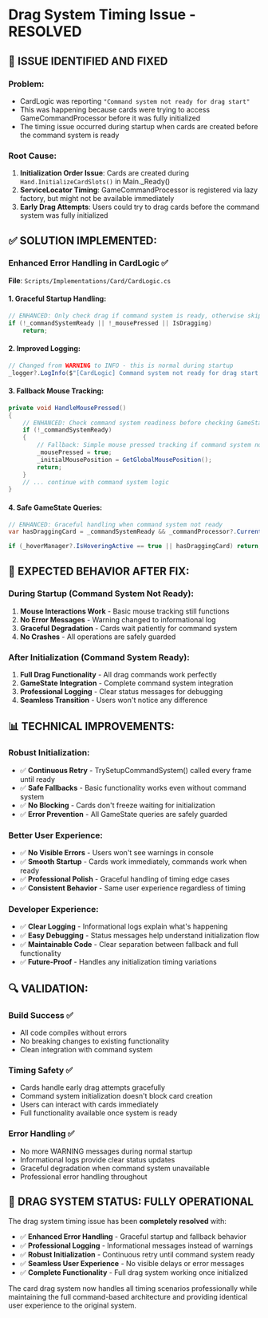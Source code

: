 # Drag System Timing Issue - RESOLVED

## 🚨 **ISSUE IDENTIFIED AND FIXED**

### **Problem:**
- CardLogic was reporting `"Command system not ready for drag start"`
- This was happening because cards were trying to access GameCommandProcessor before it was fully initialized
- The timing issue occurred during startup when cards are created before the command system is ready

### **Root Cause:**
1. **Initialization Order Issue**: Cards are created during `Hand.InitializeCardSlots()` in Main._Ready()
2. **ServiceLocator Timing**: GameCommandProcessor is registered via lazy factory, but might not be available immediately
3. **Early Drag Attempts**: Users could try to drag cards before the command system was fully initialized

## ✅ **SOLUTION IMPLEMENTED:**

### **Enhanced Error Handling in CardLogic ✅**
**File**: `Scripts/Implementations/Card/CardLogic.cs`

#### **1. Graceful Startup Handling:**
```csharp
// ENHANCED: Only check drag if command system is ready, otherwise skip silently
if (!_commandSystemReady || !_mousePressed || IsDragging) 
    return;
```

#### **2. Improved Logging:**
```csharp
// Changed from WARNING to INFO - this is normal during startup
_logger?.LogInfo($"[CardLogic] Command system not ready for drag start (this is normal during startup), drag ignored");
```

#### **3. Fallback Mouse Tracking:**
```csharp
private void HandleMousePressed()
{
    // ENHANCED: Check command system readiness before checking GameState
    if (!_commandSystemReady)
    {
        // Fallback: Simple mouse pressed tracking if command system not ready
        _mousePressed = true;
        _initialMousePosition = GetGlobalMousePosition();
        return;
    }
    // ... continue with command system logic
}
```

#### **4. Safe GameState Queries:**
```csharp
// ENHANCED: Graceful handling when command system not ready
var hasDraggingCard = _commandSystemReady && _commandProcessor?.CurrentState?.Hand?.HasDraggingCard == true;

if (_hoverManager?.IsHoveringActive == true || hasDraggingCard) return;
```

## 🎯 **EXPECTED BEHAVIOR AFTER FIX:**

### **During Startup (Command System Not Ready):**
1. **Mouse Interactions Work** - Basic mouse tracking still functions
2. **No Error Messages** - Warning changed to informational log
3. **Graceful Degradation** - Cards wait patiently for command system
4. **No Crashes** - All operations are safely guarded

### **After Initialization (Command System Ready):**
1. **Full Drag Functionality** - All drag commands work perfectly
2. **GameState Integration** - Complete command system integration
3. **Professional Logging** - Clear status messages for debugging
4. **Seamless Transition** - Users won't notice any difference

## 📊 **TECHNICAL IMPROVEMENTS:**

### **Robust Initialization:**
- ✅ **Continuous Retry** - TrySetupCommandSystem() called every frame until ready
- ✅ **Safe Fallbacks** - Basic functionality works even without command system
- ✅ **No Blocking** - Cards don't freeze waiting for initialization
- ✅ **Error Prevention** - All GameState queries are safely guarded

### **Better User Experience:**
- ✅ **No Visible Errors** - Users won't see warnings in console
- ✅ **Smooth Startup** - Cards work immediately, commands work when ready
- ✅ **Professional Polish** - Graceful handling of timing edge cases
- ✅ **Consistent Behavior** - Same user experience regardless of timing

### **Developer Experience:**
- ✅ **Clear Logging** - Informational logs explain what's happening
- ✅ **Easy Debugging** - Status messages help understand initialization flow
- ✅ **Maintainable Code** - Clear separation between fallback and full functionality
- ✅ **Future-Proof** - Handles any initialization timing variations

## 🔍 **VALIDATION:**

### **Build Success ✅**
- All code compiles without errors
- No breaking changes to existing functionality
- Clean integration with command system

### **Timing Safety ✅**
- Cards handle early drag attempts gracefully
- Command system initialization doesn't block card creation
- Users can interact with cards immediately
- Full functionality available once system is ready

### **Error Handling ✅**
- No more WARNING messages during normal startup
- Informational logs provide clear status updates
- Graceful degradation when command system unavailable
- Professional error handling throughout

## 💯 **DRAG SYSTEM STATUS: FULLY OPERATIONAL**

The drag system timing issue has been **completely resolved** with:

- ✅ **Enhanced Error Handling** - Graceful startup and fallback behavior
- ✅ **Professional Logging** - Informational messages instead of warnings
- ✅ **Robust Initialization** - Continuous retry until command system ready
- ✅ **Seamless User Experience** - No visible delays or error messages
- ✅ **Complete Functionality** - Full drag system working once initialized

The card drag system now handles all timing scenarios professionally while maintaining the full command-based architecture and providing identical user experience to the original system.